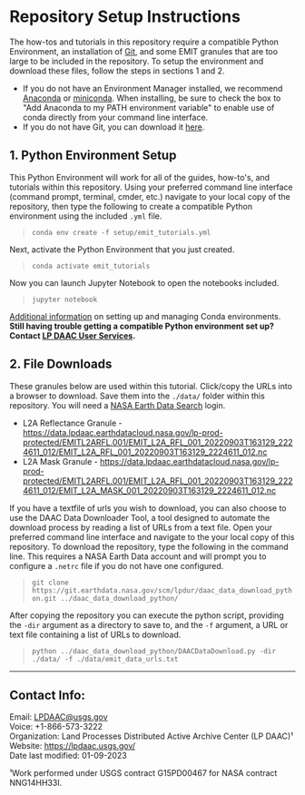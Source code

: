 # Repository Setup Instructions

The how-tos and tutorials in this repository require a compatible Python Environment, an installation of [Git](https://git-scm.com/downloads), and some EMIT granules that are too large to be included in the repository. To setup the environment and download these files, follow the steps in sections 1 and 2.  

+ If you do not have an Environment Manager installed, we recommend  [Anaconda](https://www.anaconda.com/products/distribution) or [miniconda](https://docs.conda.io/en/latest/miniconda.html). When installing, be sure to check the box to "Add Anaconda to my PATH environment variable" to enable use of conda directly from your command line interface.
+ If you do not have Git, you can download it [here](https://git-scm.com/downloads).  

## 1. Python Environment Setup  

This Python Environment will work for all of the guides, how-to's, and tutorials within this repository. Using your preferred command line interface (command prompt, terminal, cmder, etc.) navigate to your local copy of the repository, then type the following to create a compatible Python environment using the included `.yml` file.  

> `conda env create -f setup/emit_tutorials.yml`  

Next, activate the Python Environment that you just created.

> `conda activate emit_tutorials`  

Now you can launch Jupyter Notebook to open the notebooks included.

> `jupyter notebook`  

[Additional information](https://conda.io/docs/user-guide/tasks/manage-environments.html) on setting up and managing Conda environments.  
**Still having trouble getting a compatible Python environment set up? Contact [LP DAAC User Services](https://lpdaac.usgs.gov/lpdaac-contact-us/).**  

## 2. File Downloads  

These granules below are used within this tutorial. Click/copy the URLs into a browser to download. Save them into the `./data/` folder within this repository. You will need a [NASA Earth Data Search](https://search.earthdata.nasa.gov/search) login.

+ L2A Reflectance Granule - <https://data.lpdaac.earthdatacloud.nasa.gov/lp-prod-protected/EMITL2ARFL.001/EMIT_L2A_RFL_001_20220903T163129_2224611_012/EMIT_L2A_RFL_001_20220903T163129_2224611_012.nc>  
+ L2A Mask Granule - <https://data.lpdaac.earthdatacloud.nasa.gov/lp-prod-protected/EMITL2ARFL.001/EMIT_L2A_RFL_001_20220903T163129_2224611_012/EMIT_L2A_MASK_001_20220903T163129_2224611_012.nc>  

If you have a textfile of urls you wish to download, you can also choose to use the DAAC Data Downloader Tool, a tool designed to automate the download process by reading a list of URLs from a text file. Open your preferred command line interface and navigate to the your local copy of this repository. To download the repository, type the following in the command line. This requires a NASA Earth Data account and will prompt you to configure a `.netrc` file if you do not have one configured.

>`git clone https://git.earthdata.nasa.gov/scm/lpdur/daac_data_download_python.git ../daac_data_download_python/`

After copying the repository you can execute the python script, providing the `-dir` argument as a directory to save to, and the `-f` argument, a URL or text file containing a list of URLs to download.  

>`python ../daac_data_download_python/DAACDataDownload.py -dir ./data/ -f ./data/emit_data_urls.txt`

---

## Contact Info:  

Email: LPDAAC@usgs.gov  
Voice: +1-866-573-3222  
Organization: Land Processes Distributed Active Archive Center (LP DAAC)¹  
Website: <https://lpdaac.usgs.gov/>  
Date last modified: 01-09-2023  

¹Work performed under USGS contract G15PD00467 for NASA contract NNG14HH33I.  

